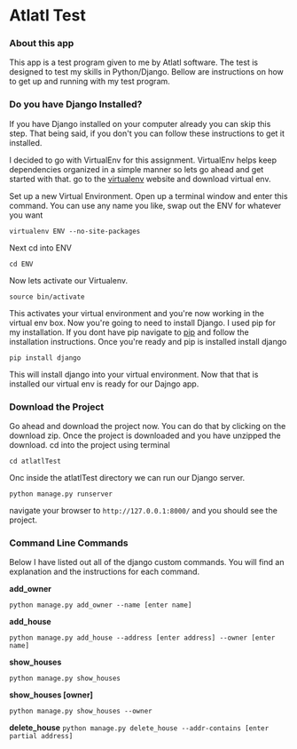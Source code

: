 # Atlatl Test

### About this app

This app is a test program given to me by Atlatl software. The test is designed to test my skills in Python/Django. Bellow are instructions on how to get up and running with my test program.

### Do you have Django Installed? 

If you have Django installed on your computer already you can skip this step. That being said, if you don't you can follow these instructions to get it installed. 

I decided to go with VirtualEnv for this assignment. VirtualEnv helps keep dependencies organized in a simple manner so lets go ahead and get started with that. go to the [virtualenv](http://virtualenv.readthedocs.org/en/latest/) website and download virtual env. 

Set up a new Virtual Environment. Open up a terminal window and enter this command.  You can use any name you like, swap out the ENV for whatever you want

`virtualenv ENV --no-site-packages`

Next cd into  ENV 

`cd ENV`

Now lets activate our Virtualenv. 

`source bin/activate` 

This activates your virtual environment and you're now working in the virtual env box.
Now you're going to need to install Django. I used pip for my installation. If you dont have pip navigate to [pip](https://pypi.python.org/pypi/pip) and follow the installation instructions. Once you're ready and pip is installed install django

`pip install django `

This will install django into your virtual environment. Now that that is installed our virtual env is ready for our Dajngo app.

### Download the Project 

Go ahead and download the project now. You can do that by clicking on the download zip. Once the project is downloaded and you have unzipped the download. cd into the project using terminal

`cd atlatlTest`

Onc inside the atlatlTest directory we can run our Django server.

`python manage.py runserver`

navigate your browser to `http://127.0.0.1:8000/` and you should see the project.

### Command Line Commands

Below I have listed out all of the django custom commands. You will find an explanation and the instructions for each command.

**add_owner**

 `python manage.py add_owner --name [enter name]`

**add_house**

 `python manage.py add_house --address [enter address] --owner [enter name]`

**show_houses**

 `python manage.py show_houses`

**show_houses [owner]**

 `python manage.py show_houses --owner`

**delete_house**
 `python manage.py delete_house --addr-contains [enter partial address]`








